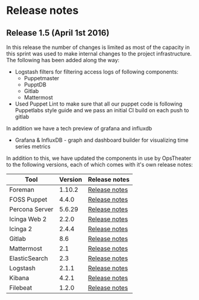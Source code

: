 # Release notes

## Release 1.5 (April 1st 2016)

In this release the number of changes is limited as most of the capacity in this sprint was used to make internal changes to the project infrastructure.
The following has been added along the way:
* Logstash filters for filtering access logs of following components:
  * Puppetmaster
  * PupptDB
  * Gitlab
  * Mattermost
* Used Puppet Lint to make sure that all our puppet code is following Puppetlabs style guide and we pass an initial CI build on each push to gitlab

In addition we have a tech preview of grafana and influxdb
* Grafana & InfluxDB - graph and dashboard builder for visualizing time series metrics


In addition to this, we have updated the components in use by OpsTheater to the following versions, each of which comes with it's own release notes:

| Tool | Version | Release notes |
|--- | --- | --- |
| Foreman | 1.10.2 | [Release notes](http://theforeman.org/manuals/1.10/index.html#Releasenotesfor1.10.2) |
| FOSS Puppet | 4.4.0 | [Release notes](https://docs.puppetlabs.com/puppet/4.4/reference/release_notes.html) |
| Percona Server | 5.6.29 | [Release notes](https://www.percona.com/doc/percona-server/5.6/release-notes/Percona-Server-5.6.29-76.2.html) |
| Icinga Web 2 | 2.2.0 | [Release notes](https://github.com/Icinga/icingaweb2/blob/master/ChangeLog) |
| Icinga 2 | 2.4.4 | [Release notes](https://www.icinga.org/2016/03/16/icinga-2-v2-4-4-bugfix-release/) |
| Gitlab | 8.6 | [Release notes](https://gitlab.com/gitlab-org/gitlab-ce/blob/master/CHANGELOG) |
| Mattermost | 2.1 | [Release notes](https://github.com/mattermost/platform/releases/tag/v2.1.0) |
| ElasticSearch | 2.3 | [Release notes](https://www.elastic.co/guide/en/elasticsearch/reference/2.3/release-notes-2.3.0.html) |
| Logstash | 2.1.1 | [Release notes](https://github.com/elastic/logstash/blob/2.1/CHANGELOG.md) |
| Kibana | 4.2.1 | [Release notes](https://www.elastic.co/guide/en/kibana/4.2/releasenotes.html) |
| Filebeat | 1.2.0 | [Release notes](https://www.elastic.co/guide/en/beats/libbeat/current/release-notes-1.2.0.html) |
